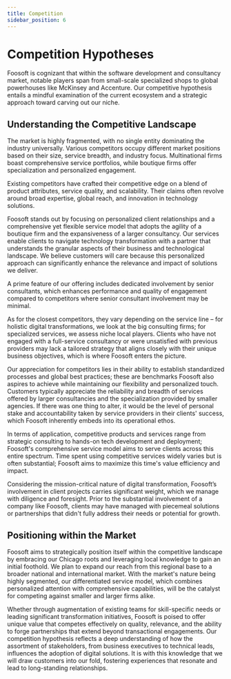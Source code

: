 ```yaml
---
title: Competition
sidebar_position: 6
---
```


# Competition Hypotheses

Foosoft is cognizant that within the software development and consultancy
market, notable players span from small-scale specialized shops to global
powerhouses like McKinsey and Accenture. Our competitive hypothesis entails a
mindful examination of the current ecosystem and a strategic approach toward
carving out our niche.

## Understanding the Competitive Landscape

The market is highly fragmented, with no single entity dominating the industry
universally. Various competitors occupy different market positions based on
their size, service breadth, and industry focus. Multinational firms boast
comprehensive service portfolios, while boutique firms offer specialization and
personalized engagement.

Existing competitors have crafted their competitive edge on a blend of product
attributes, service quality, and scalability. Their claims often revolve around
broad expertise, global reach, and innovation in technology solutions.

Foosoft stands out by focusing on personalized client relationships and a
comprehensive yet flexible service model that adopts the agility of a boutique
firm and the expansiveness of a larger consultancy. Our services enable clients
to navigate technology transformation with a partner that understands the
granular aspects of their business and technological landscape. We believe
customers will care because this personalized approach can significantly enhance
the relevance and impact of solutions we deliver.

A prime feature of our offering includes dedicated involvement by senior
consultants, which enhances performance and quality of engagement compared to
competitors where senior consultant involvement may be minimal.

As for the closest competitors, they vary depending on the service line – for
holistic digital transformations, we look at the big consulting firms; for
specialized services, we assess niche local players. Clients who have not
engaged with a full-service consultancy or were unsatisfied with previous
providers may lack a tailored strategy that aligns closely with their unique
business objectives, which is where Foosoft enters the picture.

Our appreciation for competitors lies in their ability to establish standardized
processes and global best practices; these are benchmarks Foosoft also aspires
to achieve while maintaining our flexibility and personalized touch. Customers
typically appreciate the reliability and breadth of services offered by larger
consultancies and the specialization provided by smaller agencies. If there was
one thing to alter, it would be the level of personal stake and accountability
taken by service providers in their clients' success, which Foosoft inherently
embeds into its operational ethos.

In terms of application, competitive products and services range from strategic
consulting to hands-on tech development and deployment; Foosoft's comprehensive
service model aims to serve clients across this entire spectrum.
Time spent using competitive services widely varies but is often substantial;
Foosoft aims to maximize this time's value efficiency and impact.

Considering the mission-critical nature of digital transformation, Foosoft’s
involvement in client projects carries significant weight, which we manage with
diligence and foresight. Prior to the substantial involvement of a company like
Foosoft, clients may have managed with piecemeal solutions or partnerships that
didn't fully address their needs or potential for growth.

## Positioning within the Market

Foosoft aims to strategically position itself within the competitive landscape
by embracing our Chicago roots and leveraging local knowledge to gain an initial
foothold. We plan to expand our reach from this regional base to a broader
national and international market. With the market's nature being highly
segmented, our differentiated service model, which combines personalized
attention with comprehensive capabilities, will be the catalyst for competing
against smaller and larger firms alike.

Whether through augmentation of existing teams for skill-specific needs or
leading significant transformation initiatives, Foosoft is poised to offer
unique value that competes effectively on quality, relevance, and the ability to
forge partnerships that extend beyond transactional engagements. Our competition
hypothesis reflects a deep understanding of how the assortment of stakeholders,
from business executives to technical leads, influences the adoption of digital
solutions. It is with this knowledge that we will draw customers into our fold,
fostering experiences that resonate and lead to long-standing relationships.
